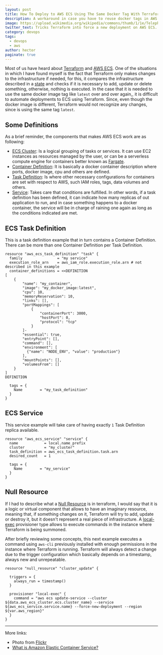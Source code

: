 ```yaml
---
layout: post
title: How To Deploy to AWS ECS Using The Same Docker Tag With Terraform
description: A workaround in case you have to reuse docker tags in AWS ECS and Terraform.
image: https://upload.wikimedia.org/wikipedia/commons/thumb/1/1e/Telephone_booth_in_the_way_of_bicycle_tracks.jpg/800px-Telephone_booth_in_the_way_of_bicycle_tracks.jpg
twitter_text: Tricks Terraform into force a new deployment on AWS ECS.
category: devops
tags:
  - devops
  - aws
author: hector
paginate: true
---
```


Most of us have heard about [Terraform](https://www.terraform.io) and [AWS ECS](https://aws.amazon.com/ecs). One of the situations in which I have found myself is the fact that Terraform only makes changes to the infrastructure if needed, for this, it compares the infrastructure described in a [state](https://www.terraform.io/docs/language/state/index.html) and checks if it is necessary to add, update or delete something, otherwise, nothing is executed. In the case that it is needed to use the same docker image tag like `latest` over and over again,, it is difficult to automate deployments to ECS using Terraform. Since, even though the docker image is different, Terraform would not recognize any changes, since is using the same tag `latest`.


## Some Definitions

As a brief reminder, the components that makes AWS ECS work are as following:

* [ECS Cluster](https://docs.aws.amazon.com/AmazonECS/latest/developerguide/clusters.html): Is a logical grouping of tasks or services. It can use EC2 instances as resources managed by the user, or can be a serverless compute engine for containers better known as [Fargate](https://aws.amazon.com/fargate).
* [Container Definition](https://docs.aws.amazon.com/AmazonECS/latest/APIReference/API_ContainerDefinition.html): It is basically a docker container description where ports, docker image, cpu and others are defined.
* [Task Definition](https://docs.aws.amazon.com/AmazonECS/latest/developerguide/task_definitions.html): Is where other necessary configurations for containers are set with respect to AWS, such IAM roles, tags, data volumes and others.
* [Service](https://docs.aws.amazon.com/AmazonECS/latest/developerguide/ecs_services.html): Takes care that conditions are fulfilled. In other words, if a task definition has been defined, it can indicate how many replicas of out application to run, and in case something happens to a docker container, the service will be in charge of raining one again as long as the conditions indicated are met.

## ECS Task Definition
This is a task definition example that in turn contains a Container Definition. There can be more than one Container Definition per Task Definition.
``` 
resource "aws_ecs_task_definition" "task" {
  family                = "my service"
  execution_role_arn    = aws_iam_role.execution_role.arn # not described in this example 
  container_definitions = <<DEFINITION
[
    {
        "name": "my_container",
        "image": "my_docker_image:latest",
        "cpu": 10,
        "memoryReservation": 10,
        "links": [],
        "portMappings": [
            {
                "containerPort": 3000,
                "hostPort": 0,
                "protocol": "tcp"
            }
        ]-
        "essential": true,
        "entryPoint": [],
        "command": [],
        "environment": [
          {"name": "NODE_ENV", "value": "production"}
        ],
        "mountPoints": [],
        "volumesFrom": []
    }
]
DEFINITION

  tags = {
    Name        = "my_task_definition"
  }
}
```

## ECS Service
This service example will take care of having exactly `1` Task Definition replica available.
``` 
resource "aws_ecs_service" "service" {
  name            = local.name_prefix
  cluster         = "my_cluster"
  task_definition = aws_ecs_task_definition.task.arn
  desired_count   = 1

  tags = {
    Name        = "my_service"
  }
}
```

## Null Resource
If I had to describe what a [Null Resource](https://registry.terraform.io/providers/hashicorp/null/latest/docs/resources/resource) is in terraform, I would say that it is a logic or virtual component that allows to have an imaginary resource, meaning that, if something changes on it, Terraform will try to add, update or destroy it, but it doesn't represent a real piece of infrastructure. A [local-exec](https://www.terraform.io/docs/language/resources/provisioners/local-exec.html) provisioner type allows to execute commands in the instance where Terraform is being summoned. 

After briefly reviewing some concepts, this next example executes a command using `aws-cli` previously installed with enough permissions in the instance where Terraform is running. Terraform will always detect a change due to the trigger configuration which basically depends on a timestamp, always new and unrepeatable.

``` 
resource "null_resource" "cluster_update" {

  triggers = {
    always_run = timestamp()
  }

  provisioner "local-exec" {
    command = "aws ecs update-service --cluster ${data.aws_ecs_cluster.ecs.cluster_name} --service ${aws_ecs_service.service.name} --force-new-deployment --region ${var.aws_region}"
  }
}
```

---
More links:
* Photo from [Flickr](https://www.flickr.com/photos/10361931@N06/4310495609)
* [What is Amazon Elastic Container Service?](https://docs.aws.amazon.com/AmazonECS/latest/developerguide/Welcome.html)
